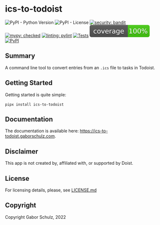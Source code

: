 # ics-to-todoist

![PyPI - Python Version](https://img.shields.io/pypi/pyversions/ics-to-todoist?color=red)
![PyPI - License](https://img.shields.io/pypi/l/ics-to-todoist?color=blue)
[![security: bandit](https://img.shields.io/badge/security-bandit-yellow.svg)](https://github.com/PyCQA/bandit)
[![mypy: checked](https://img.shields.io/badge/mypy-checked-blue)](http://mypy-lang.org)
[![linting: pylint](https://img.shields.io/badge/linting-pylint-yellowgreen)](https://github.com/PyCQA/pylint)
[![Tests](https://github.com/gaborschulz/ics-to-todoist/actions/workflows/pytest.yml/badge.svg)](https://github.com/gaborschulz/ics-to-todoist/actions/workflows/pytest.yml)
[![Coverage](https://raw.githubusercontent.com/gaborschulz/ics-to-todoist/main/coverage.svg)](https://github.com/gaborschulz/ics-to-todoist)
[![PyPI](https://img.shields.io/pypi/v/ics-to-todoist)](https://pypi.org/project/ics-to-todoist/)

## Summary

A command line tool to convert entries from an `.ics` file to tasks in Todoist.

## Getting Started

Getting started is quite simple:

`pipx install ics-to-todoist`

## Documentation

The documentation is available here: https://ics-to-todoist.gaborschulz.com.

## Disclaimer

This app is not created by, affiliated with, or supported by Doist.

## License

For licensing details, please, see [LICENSE.md](LICENSE.md)

## Copyright

Copyright Gabor Schulz, 2022
